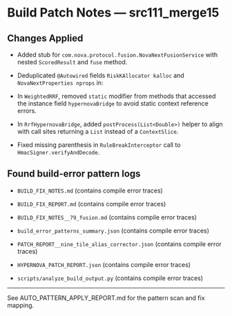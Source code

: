 # Build Patch Notes — src111_merge15

## Changes Applied

- Added stub for `com.nova.protocol.fusion.NovaNextFusionService` with nested `ScoredResult` and `fuse` method.

- Deduplicated `@Autowired` fields `RiskKAllocator kalloc` and `NovaNextProperties nprops` in:

- In `WeightedRRF`, removed `static` modifier from methods that accessed the instance field `hypernovaBridge` to avoid static context reference errors.

- In `RrfHypernovaBridge`, added `postProcess(List<Double>)` helper to align with call sites returning a `List` instead of a `ContextSlice`.

- Fixed missing parenthesis in `RuleBreakInterceptor` call to `HmacSigner.verifyAndDecode`.


## Found build-error pattern logs

- `BUILD_FIX_NOTES.md` (contains compile error traces)

- `BUILD_FIX_REPORT.md` (contains compile error traces)

- `BUILD_FIX_NOTES__79_fusion.md` (contains compile error traces)

- `build_error_patterns_summary.json` (contains compile error traces)

- `PATCH_REPORT__nine_tile_alias_corrector.json` (contains compile error traces)

- `HYPERNOVA_PATCH_REPORT.json` (contains compile error traces)

- `scripts/analyze_build_output.py` (contains compile error traces)


---
See AUTO_PATTERN_APPLY_REPORT.md for the pattern scan and fix mapping.
